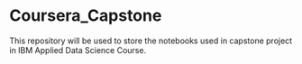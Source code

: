 # Coursera_Capstone
This repository will be used to store the notebooks used in capstone project in IBM Applied Data Science Course.
